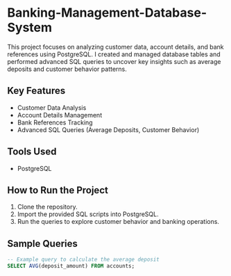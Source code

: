# Banking-Management-Database-System
This project focuses on analyzing customer data, account details, and bank references using PostgreSQL. I created and managed database tables and performed advanced SQL queries to uncover key insights such as average deposits and customer behavior patterns.

## Key Features
- Customer Data Analysis
- Account Details Management
- Bank References Tracking
- Advanced SQL Queries (Average Deposits, Customer Behavior)

## Tools Used
- PostgreSQL

## How to Run the Project
1. Clone the repository.
2. Import the provided SQL scripts into PostgreSQL.
3. Run the queries to explore customer behavior and banking operations.

## Sample Queries
```sql
-- Example query to calculate the average deposit
SELECT AVG(deposit_amount) FROM accounts;
